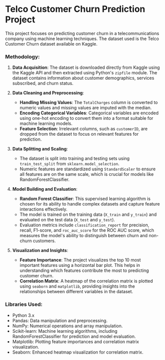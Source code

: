 # Telco Customer Churn Prediction Project

This project focuses on predicting customer churn in a telecommunications company using machine learning techniques. The dataset used is the Telco Customer Churn dataset available on Kaggle.

### Methodology:
1. **Data Acquisition**: The dataset is downloaded directly from Kaggle using the Kaggle API and then extracted using Python's `zipfile` module. The dataset contains information about customer demographics, services subscribed, and churn status.

2. **Data Cleaning and Preprocessing**:
   - **Handling Missing Values**: The `TotalCharges` column is converted to numeric values and missing values are imputed with the median.
   - **Encoding Categorical Variables**: Categorical variables are encoded using one-hot encoding to convert them into a format suitable for machine learning models.
   - **Feature Selection**: Irrelevant columns, such as `customerID`, are dropped from the dataset to focus on relevant features for prediction.

3. **Data Splitting and Scaling**:
   - The dataset is split into training and testing sets using `train_test_split` from `sklearn.model_selection`.
   - Numeric features are standardized using `StandardScaler` to ensure all features are on the same scale, which is crucial for models like RandomForestClassifier.

4. **Model Building and Evaluation**:
   - **Random Forest Classifier**: This supervised learning algorithm is chosen for its ability to handle complex datasets and capture feature interactions effectively.
   - The model is trained on the training data (`X_train` and `y_train`) and evaluated on the test data (`X_test` and `y_test`).
   - Evaluation metrics include `classification_report` for precision, recall, F1-score, and `roc_auc_score` for the ROC AUC score, which measures the model's ability to distinguish between churn and non-churn customers.

5. **Visualization and Insights**:
   - **Feature Importance**: The project visualizes the top 10 most important features using a horizontal bar plot. This helps in understanding which features contribute the most to predicting customer churn.
   - **Correlation Matrix**: A heatmap of the correlation matrix is plotted using `seaborn` and `matplotlib`, providing insights into the relationships between different variables in the dataset.

### Libraries Used:
- Python 3.x
- Pandas: Data manipulation and preprocessing.
- NumPy: Numerical operations and array manipulation.
- Scikit-learn: Machine learning algorithms, including RandomForestClassifier for prediction and model evaluation.
- Matplotlib: Plotting feature importances and correlation matrix visualization.
- Seaborn: Enhanced heatmap visualization for correlation matrix.

